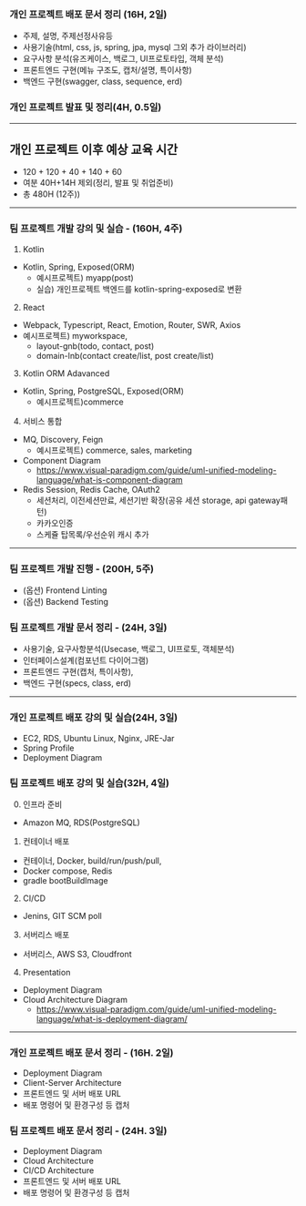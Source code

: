 ### 개인 프로젝트 배포 문서 정리 (16H, 2일)

- 주제, 설명, 주제선정사유등
- 사용기술(html, css, js, spring, jpa, mysql 그외 추가 라이브러리)
- 요구사항 분석(유즈케이스, 백로그, UI프로토타입, 객체 분석)
- 프론트엔드 구현(메뉴 구조도, 캡처/설명, 특이사항)
- 백엔드 구현(swagger, class, sequence, erd)

### 개인 프로젝트 발표 및 정리(4H, 0.5일)

---

## 개인 프로젝트 이후 예상 교육 시간

- 120 + 120 + 40 + 140 + 60
- 여분 40H+14H 제외(정리, 발표 및 취업준비)
- 총 480H (12주))

---

### 팀 프로젝트 개발 강의 및 실습 - (160H, 4주)

1. Kotlin

- Kotlin, Spring, Exposed(ORM)
  - 예시프로젝트) myapp(post)
  - 실습) 개인프로젝트 백엔드를 kotlin-spring-exposed로 변환

2. React

- Webpack, Typescript, React, Emotion, Router, SWR, Axios
- 예시프로젝트) myworkspace,
  - layout-gnb(todo, contact, post)
  - domain-lnb(contact create/list, post create/list)

3. Kotlin ORM Adavanced

- Kotlin, Spring, PostgreSQL, Exposed(ORM)
  - 예시프로젝트)commerce

4. 서비스 통합

- MQ, Discovery, Feign
  - 예시프로젝트) commerce, sales, marketing
- Component Diagram
  - https://www.visual-paradigm.com/guide/uml-unified-modeling-language/what-is-component-diagram
- Redis Session, Redis Cache, OAuth2
  - 세션처리, 이전세션만료, 세션기반 확장(공유 세션 storage, api
    gateway패턴)
  - 카카오인증
  - 스케쥴 탑목록/우선순위 캐시 추가

---

### 팀 프로젝트 개발 진행 - (200H, 5주)

- (옵션) Frontend Linting
- (옵션) Backend Testing

### 팀 프로젝트 개발 문서 정리 - (24H, 3일)

- 사용기술, 요구사항분석(Usecase, 백로그, UI프로토, 객체분석)
- 인터페이스설계(컴포넌트 다이어그램)
- 프론트엔드 구현(캡처, 특이사항),
- 백엔드 구현(specs, class, erd)

---

### 개인 프로젝트 배포 강의 및 실습(24H, 3일)

- EC2, RDS, Ubuntu Linux, Nginx, JRE-Jar
- Spring Profile
- Deployment Diagram

### 팀 프로젝트 배포 강의 및 실습(32H, 4일)

0. 인프라 준비

- Amazon MQ, RDS(PostgreSQL)

1. 컨테이너 배포

- 컨테이너, Docker, build/run/push/pull,
- Docker compose, Redis
- gradle bootBuildImage

2. CI/CD

- Jenins, GIT SCM poll

3. 서버리스 배포

- 서버리스, AWS S3, Cloudfront

4. Presentation

- Deployment Diagram
- Cloud Architecture Diagram
  - https://www.visual-paradigm.com/guide/uml-unified-modeling-language/what-is-deployment-diagram/

---

### 개인 프로젝트 배포 문서 정리 - (16H. 2일)

- Deployment Diagram
- Client-Server Architecture
- 프론트엔드 및 서버 배포 URL
- 배포 명령어 및 환경구성 등 캡처

### 팀 프로젝트 배포 문서 정리 - (24H. 3일)

- Deployment Diagram
- Cloud Architecture
- CI/CD Architecture
- 프론트엔드 및 서버 배포 URL
- 배포 명령어 및 환경구성 등 캡처
